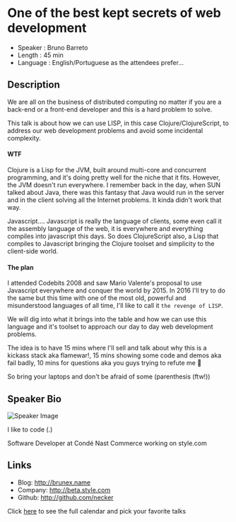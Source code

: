 One of the best kept secrets of web development
========================

*  Speaker : Bruno Barreto
*  Length : 45 min
*  Language : English/Portuguese as the attendees prefer...


Description
-----------

We are all on the business of distributed computing no matter if you are a back-end or a front-end developer and this is a hard problem to solve.

This talk is about how we can use LISP, in this case Clojure/ClojureScript, to address our web development problems and avoid some incidental complexity.

#### WTF

Clojure is a Lisp for the JVM, built around multi-core and concurrent programming, and it's doing pretty well for the niche that it fits. However, the JVM doesn't run everywhere. I remember back in the day, when SUN talked about Java, there was this fantasy that Java would run in the server and in the client solving all the Internet problems. It kinda didn't work that way.

Javascript.... Javascript is really the language of clients, some even call it the assembly language of the web, it is everywhere and everything compiles into javascript this days. So does ClojureScript also, a Lisp that compiles to Javascript bringing the Clojure toolset and simplicity to the client-side world.

#### The plan

I attended Codebits 2008 and saw Mario Valente's proposal to use Javascript everywhere and conquer the world by 2015. In 2016 I'll try to do the same but this time with one of the most old, powerful and misunderstood languages of all time, I'll like to call it `the revenge of LISP`.

We will dig into what it brings into the table and how we can use this language and it's toolset to approach our day to day web development problems.

The idea is to have 15 mins where I'll sell and talk about why this is a kickass stack aka flamewar!, 15 mins showing some code and demos aka fail badly, 10 mins for questions aka you guys trying to refute me :slightly_smiling_face:

So bring your laptops and don't be afraid of some (parenthesis (ftw!))

Speaker Bio
-----------

![Speaker Image](https://avatars2.githubusercontent.com/u/208790?v=3&s=400)

I like to code (.)

Software Developer at Condé Nast Commerce working on style.com

Links
-----
* Blog: http://brunex.name
* Company: http://beta.style.com
* Github: http://github.com/necker

Click [here][1] to see the full calendar and pick your favorite talks

[1]: https://pixels.camp/schedule/
